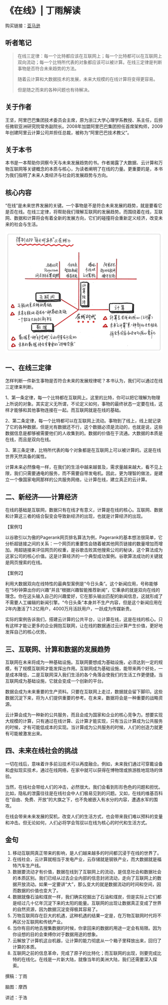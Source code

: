 《在线》| 丁雨解读
=============================

购买链接：[亚马逊](https://www.amazon.cn/在线-数据改变商业本质-计算重塑经济未来-王坚/dp/B01LWQ6240/ref=sr_1_1?s=books&ie=UTF8&qid=1512226104&sr=1-1&keywords=在线)

听者笔记
-----------------------------

> 在线三定律：每一个比特都应该在互联网上；每一个比特都可以在互联网上双向流动；每一个比特所代表的对象都应该可以被计算。在线三定律是判断事物是否符合未来趋势的方法。
>
> 随着云计算和大数据技术的发展，未来大规模的在线计算将变得更容易。
>
> 但是随之而来的各种问题也有待解决。

关于作者
-----------------------------

王坚，阿里巴巴集团技术委员会主席，原为浙江大学心理学系教授、系主任，后担任微软亚洲研究院常务副院长。2008年加盟阿里巴巴集团担任首席架构师，2009年创建阿里云计算公司并担任总裁，被称为“阿里巴巴技术教父”。

关于本书
-----------------------------

本书是一本帮助你洞察今天与未来发展趋势的书。作者揭露了大数据、云计算和万物互联网等关键概念的本质与核心，为读者阐明了在线的力量。更重要的是，本书为我们指明了未来人类经济与社会的发展趋势与方向。

核心内容
-----------------------------

“在线”是未来世界发展的关键。一个事物是不是符合未来发展的趋势，就是要看它是否在线。在线三定律，将帮助我们理解互联网的发展趋势。而围绕着在线，互联网、数据和计算将会有着全新的发展方向，它们的碰撞将会重新定义经济，改变未来的社会与生活。 
 
![](online/001.JPG)

一、在线三定律
-----------------------------

怎样判断一件新生事物是否符合未来的发展规律呢？本书认为，我们可以通过在线三定律来判断。

1、第一条定律，每一个比特都在互联网上。这里的比特，你可以把它理解为物理上所说的对象。其实定义无所谓，不论定义如何，事物的最终状态一定要在线，这样才能够和其他事物连接在一起。而互联网就是在线的基础。

2、第二条定律，每一个比特都可以在互联网上流动。事物到了线上，线上就记录了它的各种数据，但是光有数据还不行，这个数据必须是流动的，也就是说，这些数据信息是都够被需要他们的人收集到的。数据的价值在于流通。大数据的本质是在线，而且是双向在线。

3、第三条定律，比特所代表的每个对象都是在互联网上可以被计算的。这是在线世界天然具备的属性。

计算未来必然像电一样，在我们的生活中越来越普及，需求量越来越大，看不见上限，我们只需要通电的服务，而不需要自带发电机。因此，更为理智的做法，是建立一个像国家电网那样的公共服务网络，让计算在线，建立真正的云计算。

二、新经济——计算经济
-----------------------------

在线的基础是互联网，数据只有在线才有意义，计算是在线的核心。互联网、数据和计算这三者的结合裂变会导致新经济的出现，也就是计算经济的出现。

【案例1】

以谷歌引以为傲的Pagerank网页排名算法为例，Pagerank的基本想法很简单，它分析超链接之间的关系：一个网页的重要性会随着被其他网页链接的数量增加而增加。用超链接来评估网页的权重，是谷歌击败其他搜索公司的秘诀，这个算法成为这家公司的核心价值。这是计算经济的一个典型成功案例。谷歌算法成功的关键就是网页搜索的在线。

【案例2】

利用大数据双向在线特性的最典型案例是“今日头条”。这个新闻应用，号称能够在“5秒钟算出你的兴趣”并且“根据兴趣智能推荐新闻”，它秉承的就是双向在线的理念。你在这头输入自己的兴趣爱好，它在那头输出匹配的新闻信息，这就形成了不需要人工编辑的新闻引擎。“今日头条”本身并不生产内容，但是这个新闻应用在2年内激活了1.2亿用户，4000万月活跃用户，一跃成为传媒新贵。

实际的案例告诉我们，搭建云计算的公共平台，让计算在线，这是在线的核心。只有这样才能让更多的企业拥抱互联网，让在线的数据通过云计算产生价值，更好地发挥自己的核心优势。

三、互联网、计算和数据的发展趋势
-----------------------------

互联网在未来将成为一种基础设施。互联网要想成为基础设施，必须达到一定的规模，有了规模互联网才能发挥出作用。互联网成为基础设施，能带来两个好处，一是成本降低，二是互联网深入我们生活的各个角落会使我们的生活工作更便捷。当互联网成为基础设施，它就会变成一个创新的平台。

数据会成为未来重要的生产资料。只要在互联网上走过，数据就会留下脚印。这些数据沉淀下来，将为人们提供重要的参考。在未来，数据将会是一种重要的战略资源。

云计算会成为一种新的公共服务，而且会成为国家和企业的核心竞争力。想要实现大规模的计算，只有通过在线计算、云计算才能实现，只有当云计算成为公共服务的时候，才有可能低成本的实现。当计算成为公共服务的时候，人们的创造力就更有可能被激发出来。

四、未来在线社会的挑战
-----------------------------

一切在线后，意味着许多前沿技术可以再度融合。例如，未来我们通过可穿戴设备和虚拟现实技术，通过在线网络，在家中就可以获得在博物馆或旅游胜地现场的体验。

当然，在线社会带给人们的冲击，必然很大。我们会看到形形色色的问题和担忧。比如，隐私的泄露往往是在线社会中人们极易见到的问题。又如，在线的维基百科在“自由、免费、开放”的大旗之下，也不免被嵌入有水分的内容，遭遇水军的围攻。

在线会带来未来发展的契机，改变人们的生活方式，也会带来我们难以预料的变量和冲击。但无论如何，人们必将学会驾驭以在线为核心的时代和生活方式。

金句
-----------------------------

1. 移动互联网真正带来的影响，是人们越来越多的时间都沉浸于在线的世界了。
2. 在线社会，云计算就相当于发电产业，云存储就是钢铁产业，而大数据就是福特汽车生产线。
3. 数据要流动才有价值，数据在线到了互联网上的流动，是信息社会和数据社会的本质区别。我们已经从过去企业内部的信息封闭流动，走向了互联网上的数据开放流动。如果一定要讲“大”，那么变大的就是数据流动的时间和空间，因而数据的价值也变大了。
4. 数据就像石油和煤炭一样，我们确实挖掘出了石油和煤炭，但是实际上它们都是经过几十亿年沉淀下来的太阳的能量。互联网的出现让数据真正变成了世界的自然资源，因为数据沉淀变得极其容易了。
5. 万物互联网存在巨大的机遇，这种机遇的结果一定是，在万物互联网时代将不再区分互联网和传统产业。
6. 当你有目的地去搜集数据的时候，你拿回来的数据的用途一定会有局限。因为你设想的目的会束缚你对于数据用途的想象。
7. 云解放了计算机这台机器，让计算的能力彻底从一个箱子里释放出来，回归了计算的本质。
8. 互联网之前的信息革命，完成了原子的比特化；而互联网的出现，则要完成比特的在线化。在线是一片新大陆，就像当年的美洲大陆，我们还需要深入探索。

撰稿：丁雨

脑图：摩西

讲述：于浩